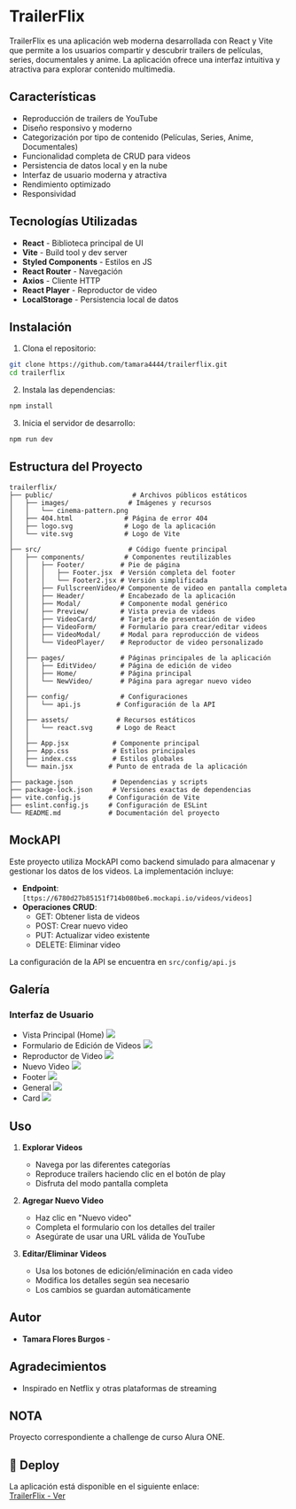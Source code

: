 # TrailerFlix

TrailerFlix es una aplicación web moderna desarrollada con React y Vite que permite a los usuarios compartir y descubrir trailers de películas, series, documentales y anime. La aplicación ofrece una interfaz intuitiva y atractiva para explorar contenido multimedia.

## Características

- Reproducción de trailers de YouTube
- Diseño responsivo y moderno
- Categorización por tipo de contenido (Películas, Series, Anime, Documentales)
- Funcionalidad completa de CRUD para videos
- Persistencia de datos local y en la nube
- Interfaz de usuario moderna y atractiva
- Rendimiento optimizado
- Responsividad

## Tecnologías Utilizadas

- **React** - Biblioteca principal de UI
- **Vite** - Build tool y dev server
- **Styled Components** - Estilos en JS
- **React Router** - Navegación
- **Axios** - Cliente HTTP
- **React Player** - Reproductor de video
- **LocalStorage** - Persistencia local de datos

## Instalación

1. Clona el repositorio:
```bash
git clone https://github.com/tamara4444/trailerflix.git
cd trailerflix
```

2. Instala las dependencias:
```bash
npm install
```

3. Inicia el servidor de desarrollo:
```bash
npm run dev
```

## Estructura del Proyecto

```
trailerflix/
├── public/                    # Archivos públicos estáticos
│   ├── images/               # Imágenes y recursos
│   │   └── cinema-pattern.png
│   ├── 404.html             # Página de error 404
│   ├── logo.svg             # Logo de la aplicación
│   └── vite.svg             # Logo de Vite
│
├── src/                      # Código fuente principal
│   ├── components/          # Componentes reutilizables
│   │   ├── Footer/         # Pie de página
│   │   │   ├── Footer.jsx  # Versión completa del footer
│   │   │   └── Footer2.jsx # Versión simplificada
│   │   ├── FullscreenVideo/# Componente de video en pantalla completa
│   │   ├── Header/         # Encabezado de la aplicación
│   │   ├── Modal/          # Componente modal genérico
│   │   ├── Preview/        # Vista previa de videos
│   │   ├── VideoCard/      # Tarjeta de presentación de video
│   │   ├── VideoForm/      # Formulario para crear/editar videos
│   │   ├── VideoModal/     # Modal para reproducción de videos
│   │   └── VideoPlayer/    # Reproductor de video personalizado
│   │
│   ├── pages/              # Páginas principales de la aplicación
│   │   ├── EditVideo/      # Página de edición de video
│   │   ├── Home/           # Página principal
│   │   └── NewVideo/       # Página para agregar nuevo video
│   │
│   ├── config/             # Configuraciones
│   │   └── api.js         # Configuración de la API
│   │
│   ├── assets/            # Recursos estáticos
│   │   └── react.svg      # Logo de React
│   │
│   ├── App.jsx           # Componente principal
│   ├── App.css           # Estilos principales
│   ├── index.css         # Estilos globales
│   └── main.jsx         # Punto de entrada de la aplicación
│
├── package.json          # Dependencias y scripts
├── package-lock.json     # Versiones exactas de dependencias
├── vite.config.js       # Configuración de Vite
├── eslint.config.js     # Configuración de ESLint
└── README.md            # Documentación del proyecto
```

## MockAPI

Este proyecto utiliza MockAPI como backend simulado para almacenar y gestionar los datos de los videos. La implementación incluye:

- **Endpoint**: `[ttps://6780d27b85151f714b080be6.mockapi.io/videos/videos]`
- **Operaciones CRUD**:
  - GET: Obtener lista de videos
  - POST: Crear nuevo video
  - PUT: Actualizar video existente
  - DELETE: Eliminar video

La configuración de la API se encuentra en `src/config/api.js`

## Galería

### Interfaz de Usuario

- Vista Principal (Home)
  ![](https://res.cloudinary.com/dg7dgtg0j/image/upload/v1737268392/HOME_oweimz.png)
- Formulario de Edición de Videos
  ![](https://res.cloudinary.com/dg7dgtg0j/image/upload/v1737268391/EDIT_rr8sva.png)
- Reproductor de Video
  ![](https://res.cloudinary.com/dg7dgtg0j/image/upload/v1737268592/VIDEO_a87kli.png)
- Nuevo Video
  ![](https://res.cloudinary.com/dg7dgtg0j/image/upload/v1737268391/NEW_aeagxa.png)
- Footer
  ![](https://res.cloudinary.com/dg7dgtg0j/image/upload/v1737268391/FOOTER_u3oftz.png)
- General
  ![](https://res.cloudinary.com/dg7dgtg0j/image/upload/v1737268392/trai2_wittex.jpg)
- Card
  ![](https://res.cloudinary.com/dg7dgtg0j/image/upload/v1737268391/DES_iaihqa.png)

## Uso

1. **Explorar Videos**
   - Navega por las diferentes categorías
   - Reproduce trailers haciendo clic en el botón de play
   - Disfruta del modo pantalla completa

2. **Agregar Nuevo Video**
   - Haz clic en "Nuevo video"
   - Completa el formulario con los detalles del trailer
   - Asegúrate de usar una URL válida de YouTube

3. **Editar/Eliminar Videos**
   - Usa los botones de edición/eliminación en cada video
   - Modifica los detalles según sea necesario
   - Los cambios se guardan automáticamente

## Autor

- **Tamara Flores Burgos** -

## Agradecimientos

- Inspirado en Netflix y otras plataformas de streaming

## NOTA
Proyecto correspondiente a challenge de curso Alura ONE.

## 🚀 Deploy

La aplicación está disponible en el siguiente enlace:  
[TrailerFlix - Ver ](https://tamara4444.github.io/trailerflix/#/)
